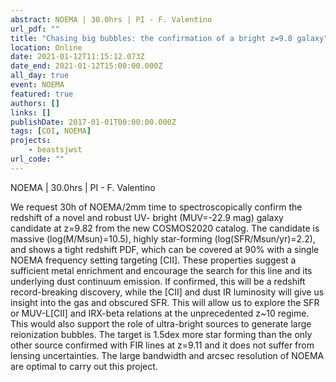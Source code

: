 ```yaml
---
abstract: NOEMA | 30.0hrs | PI - F. Valentino
url_pdf: ""
title: "Chasing big bubbles: the confirmation of a bright z=9.8 galaxy"
location: Online
date: 2021-01-12T11:15:12.073Z
date_end: 2021-01-12T15:00:00.000Z
all_day: true
event: NOEMA
featured: true
authors: []
links: []
publishDate: 2017-01-01T00:00:00.000Z
tags: [COI, NOEMA]
projects:
    - beastsjwst
url_code: ""
---
```

NOEMA | 30.0hrs | PI - F. Valentino

We request 30h of NOEMA/2mm time to spectroscopically confirm the redshift of a novel and robust UV- bright (MUV=-22.9 mag) galaxy candidate at z=9.82 from the new COSMOS2020 catalog. The candidate is massive (log(M/Msun)=10.5), highly star-forming (log(SFR/Msun/yr)=2.2), and shows a tight redshift PDF, which can be covered at 90% with a single NOEMA frequency setting targeting [CII]. These properties suggest a sufficient metal enrichment and encourage the search for this line and its underlying dust continuum emission. If confirmed, this will be a redshift record-breaking discovery, while the [CII] and dust IR luminosity will give us insight into the gas and obscured SFR. This will allow us to explore the SFR or MUV-L[CII] and IRX-beta relations at the unprecedented z~10 regime. This would also support the role of ultra-bright sources to generate large reionization bubbles. The target is 1.5dex more star forming than the only other source confirmed with FIR lines at z=9.11 and it does not suffer from lensing uncertainties. The large bandwidth and arcsec resolution of NOEMA are optimal to carry out this project.